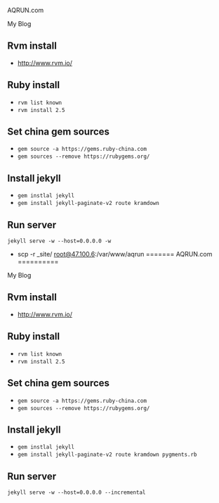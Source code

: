 
AQRUN.com

My Blog

## Rvm install

* http://www.rvm.io/

## Ruby install

* `rvm list known`
* `rvm install 2.5`

## Set china gem sources

* `gem source -a https://gems.ruby-china.com`
* `gem sources --remove https://rubygems.org/`

## Install jekyll

* `gem instlal jekyll`
* `gem install jekyll-paginate-v2 route kramdown`



## Run server

```shell
jekyll serve -w --host=0.0.0.0 -w
```

* scp -r _site/ root@47.100.6:/var/www/aqrun
=======
AQRUN.com
==========

My Blog

## Rvm install

* http://www.rvm.io/

## Ruby install

* `rvm list known`
* `rvm install 2.5`

## Set china gem sources

* `gem source -a https://gems.ruby-china.com`
* `gem sources --remove https://rubygems.org/`

## Install jekyll

* `gem instlal jekyll`
* `gem install jekyll-paginate-v2 route kramdown pygments.rb`



## Run server

```shell
jekyll serve -w --host=0.0.0.0 --incremental
```
